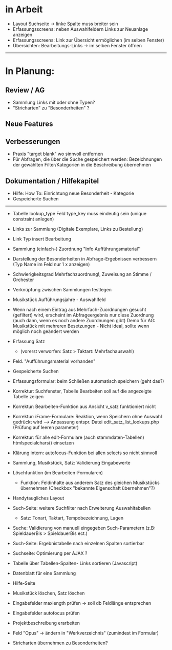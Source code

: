 ﻿
# in Arbeit 
  * Layout Suchseite -> linke Spalte muss breiter sein  
  * Erfassungsscreens: neben Auswahlfeldern Links zur Neuanlage anzeigen 
  * Erfassungsscreens: Link zur Übersicht ermöglichen (im selben Fenster)
  * Übersichten: Bearbeitungs-Links -> im selben Fenster öffnen  

-----------------

# In Planung: 
## Review / AG 
 * Sammlung Links mit oder ohne Typen? 
 * "Stricharten" zu "Besonderheiten" ?  

## Neue Features

## Verbesserungen
  * Praxis "target blank" wo sinnvoll entfernen 
  * Für Abfragen, die über die Suche gespeichert werden: Bezeichnungen der gewählten Filter/Kategorien in die Beschreibung übernehmen 

## Dokumentation / Hilfekapitel 
  * Hilfe: How To: Einrichtung neue Besonderheit - Kategorie
  * Gespeicherte Suchen 

----- 

  * Tabelle lookup_type Feld type_key muss eindeutig sein (unique constraint anlegen)
  * Links zur Sammlung (Digitale Exemplare, Links zu Bestellung)
  * Link Typ insert Bearbeitung  

  * Sammlung (einfach-) Zuordnung "Info Aufführungsmaterial"  

  * Darstellung der Besonderheiten in Abfrage-Ergebnissen verbessern 
      (Typ Name im Feld nur 1 x anzeigen)

  * Schwierigkeitsgrad Mehrfachzuordnung!, Zuweisung an Stimme / Orchester 

  * Verknüpfung zwischen Sammlungen festlegen 
  * Musikstück Aufführungsjahre - Auswahlfeld 

  * Wenn nach einem Eintrag aus Mehrfach-Zuordnungen gesucht (gefiltert) wird, erscheint im Abfrageergebnis nur diese Zuordnung (auch dann, wenn es noch andere Zuordnungen gibt)  Demo für AG: Musikstück mit mehreren Besetzungen - Nicht ideal, sollte wenn möglich noch geändert werden 

  * Erfassung Satz 
    * (vorerst verworfen: Satz > Taktart: Mehrfachauswahl) 
  * Feld. "Aufführungsmaterial vorhanden"    
  * Gespeicherte Suchen 
  * Erfassungsformular: beim Schließen automatisch speichern (geht das?)
  * Korrektur: Suchfenster, Tabelle Bearbeiten soll auf die angezeigte Tabelle zeigen 
  * Korrektur: Bearbeiten-Funktion aus Ansicht v_satz funktioniert nicht 
  * Korrektur: iFrame-Formulare: Reaktion, wenn Speichern ohne Auswahl gedrückt wird 
     --> Anpassung entspr. Datei edit_satz_list_lookups.php (Prüfung auf leeren parameter) 
  * Korrektur: für alle edit-Formulare (auch stammdaten-Tabellen) htmlspecialchars() einsetzen 
  * Klärung intern: autofocus-Funktion bei allen selects so nicht sinnvoll   
  * Sammlung, Musikstück, Satz: Validierung Eingabewerte
  * Löschfunktion (im Bearbeiten-Formularen) 
    * Funktion: Feldinhalte aus anderem Satz des gleichen Musikstücks übernehmen (Checkbox "bekannte Eigenschaft übernehmen"?) 
  * Handytaugliches Layout 
  * Such-Seite: weitere Suchfilter nach Erweiterung Auswahltabellen 
    * Satz: Tonart, Taktart, Tempobezeichnung, Lagen 
  * Suche: Validierung von manuell eingegeben Such-Parametern (z.B: SpieldauerBis > SpieldauerBis ect.)
  * Such-Seite: Ergebnistabelle nach einzelnen Spalten sortierbar 
  * Suchseite: Optimierung per AJAX ?

  * Tabelle über Tabellen-Spalten- Links sortieren (Javascript)
  * Datenblatt für eine Sammlung 
  * Hilfe-Seite 
  * Musikstück löschen, Satz löschen
  * Eingabefelder maxlength prüfen -> soll db Feldlänge entsprechen 
  * Eingabefelder autofocus prüfen 
  * Projektbeschreibung erarbeiten 
  * Feld "Opus" -> ändern in "Werkverzeichnis" (zumindest im Formular)
  * Stricharten übernehmen zu Besonderheiten? 

